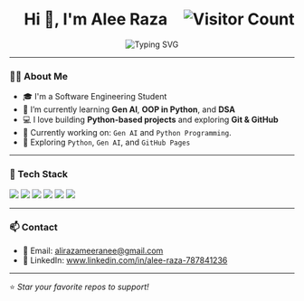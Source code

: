 <!-- Your GitHub Profile README.md -->

<h1 align="center">
  Hi 👋, I'm Alee Raza
  <img align="right" src="https://visitor-badge.laobi.icu/badge?page_id=iAleeRaza.iAleeRaza" alt="Visitor Count" />
</h1>

<p align="center">
  <img src="https://readme-typing-svg.herokuapp.com?font=Fira+Code&size=22&pause=1000&center=true&vCenter=true&width=440&lines=Aspiring+Software+Engineer;AI+Enthusiast;Generative+AI+Explorer;Open+Source+Contributor" alt="Typing SVG" />
</p>

---

### 👨‍💻 About Me

- 🎓 I'm a Software Engineering Student  
- 🌱 I’m currently learning **Gen AI**, **OOP in Python**, and **DSA**
- 💻 I love building **Python-based projects** and exploring **Git & GitHub**
- 📌 Currently working on: `Gen AI` and `Python Programming`.
- 🧠 Exploring `Python`, `Gen AI`, and `GitHub Pages`

---

### 🧰 Tech Stack

<p align="left">
  <img src="https://img.shields.io/badge/Python-3670A0?style=for-the-badge&logo=python&logoColor=yellow" />
  <img src="https://img.shields.io/badge/Jupyter-F37626?style=for-the-badge&logo=jupyter&logoColor=white" />
  <img src="https://img.shields.io/badge/Git-F05032?style=for-the-badge&logo=git&logoColor=white" />
  <img src="https://img.shields.io/badge/GitHub-181717?style=for-the-badge&logo=github&logoColor=white" />
  <img src="https://img.shields.io/badge/VS%20Code-007ACC?style=for-the-badge&logo=visual-studio-code&logoColor=white" />
  <img src="https://img.shields.io/badge/Google_Colab-F9AB00?style=for-the-badge&logo=googlecolab&logoColor=white" />
</p>


---

### 📫 Contact

- 📧 Email: <a href="mailto:alirazameeranee@gmail.com">alirazameeranee@gmail.com</a>
- 💼 LinkedIn: <a href="mailto:www.linkedin.com/in/alee-raza-787841236">www.linkedin.com/in/alee-raza-787841236</a>

---

⭐️ *Star your favorite repos to support!*

